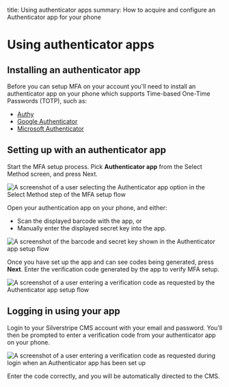 title: Using authenticator apps
summary: How to acquire and configure an Authenticator app for your phone

# Using authenticator apps

## Installing an authenticator app

Before you can setup MFA on your account you'll need to install an authenticator
app on your phone which supports Time-based One-Time Passwords (TOTP), such as:

- [Authy](https://authy.com/download/)
- [Google Authenticator](https://support.google.com/accounts/answer/1066447)
- [Microsoft Authenticator](https://www.microsoft.com/en-us/account/authenticator)

## Setting up with an authenticator app

Start the MFA setup process. Pick **Authenticator app** from the Select Method
screen, and press Next.

![A screenshot of a user selecting the Authenticator app option in the Select Method step of the MFA setup flow](../_images/01-02-1-totp-method-selected.png)

Open your authentication app on your phone, and either:

- Scan the displayed barcode with the app, or
- Manually enter the displayed secret key into the app.

![A screenshot of the barcode and secret key shown in the Authenticator app setup flow](../_images/01-02-2-totp-scan.png)

Once you have set up the app and can see codes being generated, press **Next**.
Enter the verification code generated by the app to verify MFA setup.

![A screenshot of a user entering a verification code as requested by the Authenticator app setup flow](../_images/01-02-3-totp-verify.png)

## Logging in using your app

Login to your Silverstripe CMS account with your email and password. You’ll then
be prompted to enter a verification code from your authenticator app on your
phone.

![A screenshot of a user entering a verification code as requested during login when an Authenticator app has been set up](../_images/01-02-4-totp-login.png)

Enter the code correctly, and you will be automatically directed to the CMS.
